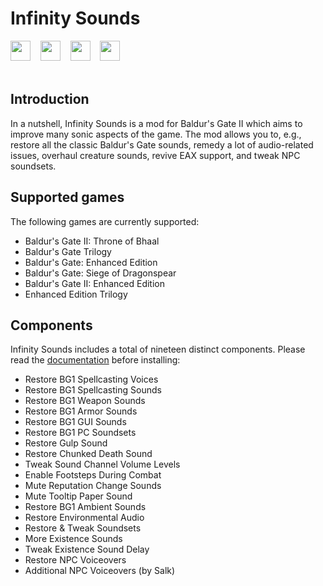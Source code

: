 # Infinity Sounds

[<img src="https://skellytz.github.io/style/buttons/download.svg" height="32">](https://github.com/skellytz/infinity-sounds/releases)&nbsp;&nbsp;&nbsp;&nbsp;[<img src="https://skellytz.github.io/style/buttons/readme.svg" height="32">](https://skellytz.github.io/docs/readme-infinitysounds.html)&nbsp;&nbsp;&nbsp;&nbsp;[<img src="https://skellytz.github.io/style/buttons/forum.svg" height="32">](http://www.shsforums.net/topic/59358-infinity-sounds-v2-beta/)&nbsp;&nbsp;&nbsp;&nbsp;[<img src="https://skellytz.github.io/style/buttons/webpage.svg" height="32">](http://www.shsforums.net/files/file/1081-infinity-sounds/)<br><br>

## Introduction

In a nutshell, Infinity Sounds is a mod for Baldur's Gate II which aims to improve many sonic aspects of the game. The mod allows you to, e.g., restore all the classic Baldur's Gate sounds, remedy a lot of audio-related issues, overhaul creature sounds, revive EAX support, and tweak NPC soundsets.

## Supported games

The following games are currently supported:

* Baldur's Gate II: Throne of Bhaal
* Baldur's Gate Trilogy
* Baldur's Gate: Enhanced Edition
* Baldur's Gate: Siege of Dragonspear
* Baldur's Gate II: Enhanced Edition
* Enhanced Edition Trilogy

## Components

Infinity Sounds includes a total of nineteen distinct components. Please read the [documentation](https://skellytz.github.io/docs/readme-infinitysounds.html) before installing:

* Restore BG1 Spellcasting Voices
* Restore BG1 Spellcasting Sounds
* Restore BG1 Weapon Sounds
* Restore BG1 Armor Sounds
* Restore BG1 GUI Sounds
* Restore BG1 PC Soundsets
* Restore Gulp Sound
* Restore Chunked Death Sound
* Tweak Sound Channel Volume Levels
* Enable Footsteps During Combat
* Mute Reputation Change Sounds
* Mute Tooltip Paper Sound
* Restore BG1 Ambient Sounds
* Restore Environmental Audio
* Restore & Tweak Soundsets
* More Existence Sounds
* Tweak Existence Sound Delay
* Restore NPC Voiceovers
* Additional NPC Voiceovers (by Salk)
